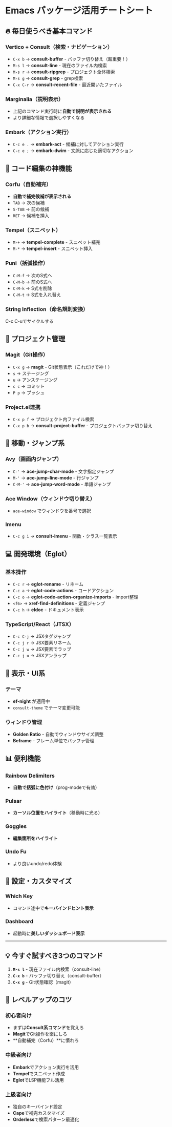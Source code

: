 # Emacs パッケージ活用チートシート

## 🔥 毎日使うべき基本コマンド

### Vertico + Consult（検索・ナビゲーション）
- `C-x b` → **consult-buffer** - バッファ切り替え（超重要！）
- `M-s l` → **consult-line** - 現在のファイル内検索
- `M-s r` → **consult-ripgrep** - プロジェクト全体検索
- `M-s g` → **consult-grep** - grep検索
- `C-x C-r` → **consult-recent-file** - 最近開いたファイル

### Marginalia（説明表示）
- 上記のコマンド実行時に**自動で説明が表示される**
- より詳細な情報で選択しやすくなる

### Embark（アクション実行）
- `C-c e .` → **embark-act** - 候補に対してアクション実行
- `C-c e ;` → **embark-dwim** - 文脈に応じた適切なアクション

## 📝 コード編集の神機能

### Corfu（自動補完）
- **自動で補完候補が表示される**
- `TAB` → 次の候補
- `S-TAB` → 前の候補
- `RET` → 候補を挿入

### Tempel（スニペット）
- `M-+` → **tempel-complete** - スニペット補完
- `M-*` → **tempel-insert** - スニペット挿入


### Puni（括弧操作）
- `C-M-f` → 次のS式へ
- `C-M-b` → 前のS式へ
- `C-M-k` → S式を削除
- `C-M-t` → S式を入れ替え

### String Inflection（命名規則変換）

C-c C-uでサイクルする

## 🚀 プロジェクト管理

### Magit（Git操作）
- `C-x g` → **magit** - Git状態表示（これだけで神！）
- `s` → ステージング
- `u` → アンステージング
- `c c` → コミット
- `P p` → プッシュ

### Project.el連携
- `C-x p f` → プロジェクト内ファイル検索
- `C-x p b` → **consult-project-buffer** - プロジェクトバッファ切り替え

## 🎯 移動・ジャンプ系

### Avy（画面内ジャンプ）
- `C-'` → **ace-jump-char-mode** - 文字指定ジャンプ
- `M-'` → **ace-jump-line-mode** - 行ジャンプ
- `C-M-'` → **ace-jump-word-mode** - 単語ジャンプ

### Ace Window（ウィンドウ切り替え）
- `ace-window` でウィンドウを番号で選択

### Imenu
- `C-c g i` → **consult-imenu** - 関数・クラス一覧表示

## 💻 開発環境（Eglot）

### 基本操作
- `C-c r` → **eglot-rename** - リネーム
- `C-c a` → **eglot-code-actions** - コードアクション
- `C-c o` → **eglot-code-action-organize-imports** - import整理
- `<f6>` → **xref-find-definitions** - 定義ジャンプ
- `C-c h` → **eldoc** - ドキュメント表示

### TypeScript/React（JTSX）
- `C-c C-j` → JSXタグジャンプ
- `C-c j r` → JSX要素リネーム
- `C-c j w` → JSX要素でラップ
- `C-c j u` → JSXアンラップ

## 🎨 表示・UI系

### テーマ
- **ef-night** が適用中
- `consult-theme` でテーマ変更可能

### ウィンドウ管理
- **Golden Ratio** - 自動でウィンドウサイズ調整
- **Beframe** - フレーム単位でバッファ管理

## 📊 便利機能

### Rainbow Delimiters
- **自動で括弧に色付け**（prog-modeで有効）

### Pulsar
- **カーソル位置をハイライト**（移動時に光る）

### Goggles
- **編集箇所をハイライト**

### Undo Fu
- より良いundo/redo体験

## 🔧 設定・カスタマイズ

### Which Key
- コマンド途中で**キーバインドヒント表示**

### Dashboard
- 起動時に**美しいダッシュボード表示**

---

## 💡 今すぐ試すべき3つのコマンド

1. **`M-s l`** - 現在ファイル内検索（consult-line）
2. **`C-x b`** - バッファ切り替え（consult-buffer）  
3. **`C-x g`** - Git状態確認（magit）

## 🎯 レベルアップのコツ

### 初心者向け
- まずは**Consult系コマンド**を覚えろ
- **Magit**でGit操作を楽にしろ
- **自動補完（Corfu）**に慣れろ

### 中級者向け
- **Embark**でアクション実行を活用
- **Tempel**でスニペット作成
- **Eglot**でLSP機能フル活用

### 上級者向け
- 独自のキーバインド設定
- **Cape**で補完カスタマイズ
- **Orderless**で検索パターン最適化
